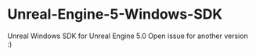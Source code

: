# Unreal-Engine-5-Windows-SDK

Unreal Windows SDK for Unreal Engine 5.0
Open issue for another version :)
